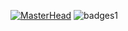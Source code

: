 [![MasterHead](https://external-content.duckduckgo.com/iu/?u=http%3A%2F%2Fwallpapercave.com%2Fwp%2Fwp1883450.jpg&f=1&nofb=1)](https://github.com/SoliditySteiner)
![badges1](https://dev-to-uploads.s3.amazonaws.com/uploads/articles/6n8fc8zw8pawxveffitx.png)
